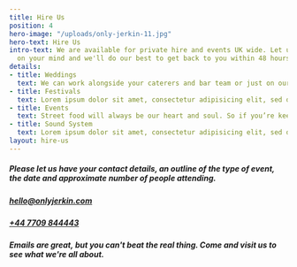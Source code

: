 ```yaml
---
title: Hire Us
position: 4
hero-image: "/uploads/only-jerkin-11.jpg"
hero-text: Hire Us
intro-text: We are available for private hire and events UK wide. Let us know what's
  on your mind and we'll do our best to get back to you within 48 hours.
details:
- title: Weddings
  text: We can work alongside your caterers and bar team or just on our own - it all depends on what you want on the day. We can also offer late night service which is great as a midnight feast either during a party or as guests are leaving. Our fee is based on your guest numbers, timings and location.
- title: Festivals
  text: Lorem ipsum dolor sit amet, consectetur adipisicing elit, sed do eiusmod tempor incididunt ut labore et dolore magna aliqua. We have traded at Field Day, Secret Garden Party, Standon Calling, Wilderness among others. 
- title: Events
  text: Street food will always be our heart and soul. So if you’re keen for Polú Poké to appear at your event, just send us a note with a little more detail. Tailor made to your event specifics we can assure you that your event will run smoothly with Dough & Deer catering for you. We can customise Menus to make sure that everyone leaves feeling full.  With over 7 years experience in catering, we have honed our skills to ensure that your event is a success. From weddings to parties and corporate events we can supply you with a unique menu to suit your needs.  We are equipped to cater from any location and with our own outdoor set up we specialise in al fresco dining.
- title: Sound System
  text: Lorem ipsum dolor sit amet, consectetur adipisicing elit, sed do eiusmod tempor incididunt ut labore et dolore magna aliqua. Ut enim ad minim veniam, quis nostrud exercitation ullamco laboris nisi ut aliquip ex ea commodo consequat. Duis aute irure dolor in reprehenderit in voluptate velit esse cillum dolore eu fugiat nulla pariatur. Excepteur sint occaecat cupidatat non proident, sunt in culpa qui officia deserunt mollit anim id est laborum. Donec elementum ligula eu sapien consequat eleifend. Donec nec dolor erat. 
layout: hire-us
---
```


##### Please let us have your contact details, an outline of the type of event, the date and approximate number of people attending.

##### [hello@onlyjerkin.com](mailto:onlyjerkin.com)  
##### [+44 7709 844443](tel:07709844443)

##### Emails are great, but you can't beat the real thing. Come and visit us to see what we're all about.